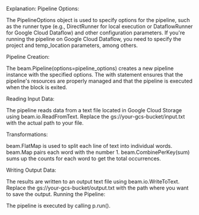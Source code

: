 Explanation:
Pipeline Options:

The PipelineOptions object is used to specify options for the pipeline, such as the runner type (e.g., DirectRunner for local execution or DataflowRunner for Google Cloud Dataflow) and other configuration parameters.
If you're running the pipeline on Google Cloud Dataflow, you need to specify the project and temp_location parameters, among others.

Pipeline Creation:

The beam.Pipeline(options=pipeline_options) creates a new pipeline instance with the specified options.
The with statement ensures that the pipeline's resources are properly managed and that the pipeline is executed when the block is exited.

Reading Input Data:

The pipeline reads data from a text file located in Google Cloud Storage using beam.io.ReadFromText. Replace the gs://your-gcs-bucket/input.txt with the actual path to your file.

Transformations:

beam.FlatMap is used to split each line of text into individual words.
beam.Map pairs each word with the number 1.
beam.CombinePerKey(sum) sums up the counts for each word to get the total occurrences.

Writing Output Data:

The results are written to an output text file using beam.io.WriteToText. Replace the gs://your-gcs-bucket/output.txt with the path where you want to save the output.
Running the Pipeline:

The pipeline is executed by calling p.run().